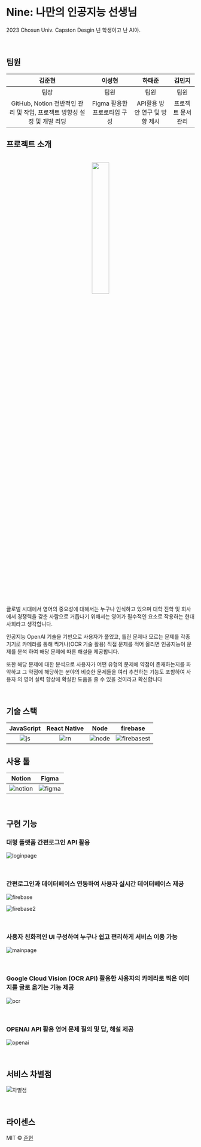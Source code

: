 # Nine: 나만의 인공지능 선생님

2023 Chosun Univ. Capston Desgin
넌 학생이고 난 AI야.

<br>

## 팀원

|                                 김준현                                  |            이성현            |             하태준             |      김민지       |
| :---------------------------------------------------------------------: | :--------------------------: | :----------------------------: | :---------------: |
|                                  팀장                                   |             팀원             |              팀원              |       팀원        |
| GitHub, Notion 전반적인 관리 및 작업, 프로젝트 방향성 설정 및 개발 리딩 | Figma 활용한 프로로타입 구성 | API활용 방안 연구 및 방향 제시 | 프로젝트 문서관리 |

## 프로젝트 소개

<p align="justify">
  
<p align="center">
<br>
  <img src="./images/common/readme-main.png" width="30%" height="auto">
<br>
</p>

글로벌 시대에서 영어의 중요성에 대해서는 누구나 인식하고 있으며 대학 진학 및 회사에서 경쟁력을 갖춘
사람으로 거듭나기 위해서는 영어가 필수적인 요소로 작용하는 현대 사회라고 생각합니다.

인공지능 OpenAI 기술을 기반으로 사용자가 풀었고, 틀린 문제나 모르는 문제를 각종 기기로 카메라를 통해 찍거나(OCR 기술 활용) 직접 문제를 적어
올리면 인공지능이 문제를 분석 하여 해당 문제에 따른 해설을 제공합니다.

또한 해당 문제에 대한 분석으로 사용자가 어떤 유형의 문제에 약점이 존재하는지를 파악하고 그 약점에 해당하는 분야의 비슷한 문제들을 여러 추천하는
기능도 포함하여 사용자 의 영어 실력 향상에 확실한 도움을 줄 수 있을 것이라고 확신합니다

<br>

## 기술 스택

| JavaScript | React Native |  Node   |   firebase    |
| :--------: | :----------: | :-----: | :-----------: |
|   ![js]    |    ![rn]     | ![node] | ![firebasest] |

## 사용 툴

|  Notion   |  Figma   |
| :-------: | :------: |
| ![notion] | ![figma] |

<br>

## 구현 기능

### 대형 플랫폼 간편로그인 API 활용

![loginpage]

<br>

### 간편로그인과 데이터베이스 연동하여 사용자 실시간 데이터베이스 제공

![firebase]

![firebase2]

<br>

### 사용자 친화적인 UI 구성하여 누구나 쉽고 편리하게 서비스 이용 가능

![mainpage]

<br>

### Google Cloud Vision (OCR API) 활용한 사용자의 카메라로 찍은 이미지를 글로 옮기는 기능 제공

![ocr]

<br>

### OPENAI API 활용 영어 문제 질의 및 답, 해설 제공

![openai]

<br>

## 서비스 차별점

![차별점]

<p align="justify">

</p>

<br>

## 라이센스

MIT &copy; [준현](https://dduneon.tistory.com)

<!-- Stack Icon Refernces -->

[차별점]: /images/common/readme-차별점.png
[main]: /images/common/readme-main.png
[mainpage]: /images/common/readme-mainpage.png
[ocr]: /images/common/readme-ocr.png
[loginpage]: /images/common/readme-loginpage.png
[openai]: /images/common/readme-openai.png
[firebase]: /images/common/readme-firebase.png
[firebase2]: /images/common/readme-firebase2.png
[js]: /images/stack/javascript.svg
[rn]: /images/stack/react-native.svg
[figma]: /images/stack/figma.svg
[notion]: /images/stack/notion.svg
[node]: /images/stack/node.svg
[firebasest]: /images/stack/firebase.svg
